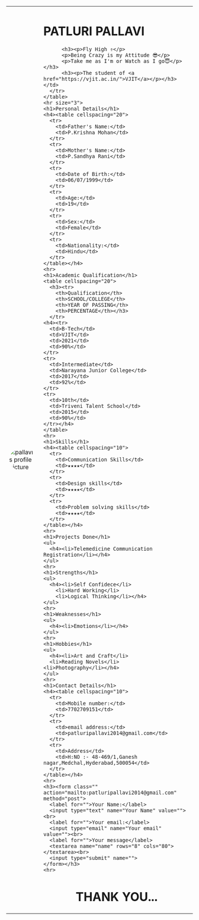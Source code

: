 <!DOCTYPE html>
<html lang="en" dir="ltr">
  <head>
    <meta charset="utf-8">
    <title>🖤Pallav's Personal Site</title>
    <style>
      img
      {
        border-radius: 50%;
      }
     </style>
  </head>
  <body>
    <table cellspacing="30">
      <tr>
        <td><img src="image/pallavi.png.jpg" alt="pallavi's profile picture"></td>
        <td>  <h1>PATLURI PALLAVI</h1>

          <h3><p>Fly High ⇮</p>
          <p>Being Crazy is my Attitude 😎</p>
          <p>Take me as I'm or Watch as I go😇</p></h3>
          <h3><p>The student of <a href="https://vjit.ac.in/">VJIT</a></p></h3></td>
      </tr>
    </table>
    <hr size="3">
    <h1>Personal Details</h1>
    <h4><table cellspacing="20">
      <tr>
        <td>Father's Name:</td>
        <td>P.Krishna Mohan</td>
      </tr>
      <tr>
        <td>Mother's Name:</td>
        <td>P.Sandhya Rani</td>
      </tr>
      <tr>
        <td>Date of Birth:</td>
        <td>06/07/1999</td>
      </tr>
      <tr>
        <td>Age:</td>
        <td>19</td>
      </tr>
      <tr>
        <td>Sex:</td>
        <td>Female</td>
      </tr>
      <tr>
        <td>Nationality:</td>
        <td>Hindu</td>
      </tr>
    </table></h4>
    <hr>
    <h1>Academic Qualification</h1>
    <table cellspacing="20">
      <h3><tr>
        <th>Qualification</th>
        <th>SCHOOL/COLLEGE</th>
        <th>YEAR OF PASSING</th>
        <th>PERCENTAGE</th></h3>
      </tr>
    <h4><tr>
      <td>B-Tech</td>
      <td>VJIT</td>
      <td>2021</td>
      <td>90%</td>
    </tr>
    <tr>
      <td>Intermediate</td>
      <td>Narayana Junior College</td>
      <td>2017</td>
      <td>92%</td>
    </tr>
    <tr>
      <td>10th</td>
      <td>Triveni Talent School</td>
      <td>2015</td>
      <td>90%</td>
    </tr></h4>
    </table>
    <hr>
    <h1>Skills</h1>
    <h4><table cellspacing="10">
      <tr>
        <td>Communication Skills</td>
        <td>★★★★</td>
      </tr>
      <tr>
        <td>Design skills</td>
        <td>★★★★</td>
      </tr>
      <tr>
        <td>Problem solving skills</td>
        <td>★★★★</td>
      </tr>
    </table></h4>
    <hr>
    <h1>Projects Done</h1>
    <ul>
      <h4><li>Telemedicine Communication Registration</li></h4>
    </ul>
    <hr>
    <h1>Strengths</h1>
    <ul>
      <h4><li>Self Confidece</li>
        <li>Hard Working</li>
        <li>Logical Thinking</li></h4>
    </ul>
    <hr>
    <h1>Weaknesses</h1>
    <ul>
      <h4><li>Emotions</li></h4>
    </ul>
    <hr>
    <h1>Hobbies</h1>
    <ul>
      <h4><li>Art and Craft</li>
      <li>Reading Novels</li>
    <li>Photography</li></h4>
    </ul>
    <hr>
    <h1>Contact Details</h1>
    <h4><table cellspacing="10">
      <tr>
        <td>Mobile number:</td>
        <td>7702709151</td>
      </tr>
      <tr>
        <td>email address:</td>
        <td>patluripallavi2014@gmail.com</td>
      </tr>
      <tr>
        <td>Address</td>
        <td>H:NO :- 48-469/1,Ganesh nagar,Medchal,Hyderabad,500054</td>
      </tr>
    </table></h4>
    <hr>
    <h3><form class="" action="mailto:patluripallavi2014@gmail.com" method="post">
      <label for="">Your Name:</label>
      <input type="text" name="Your Name" value=""><br>
      <label for="">Your email:</label>
      <input type="email" name="Your email" value=""><br>
      <label for="">Your message</label>
      <textarea name="name" rows="8" cols="80"></textarea><br>
      <input type="submit" name="">
    </form></h3>
    <hr>
  <center><h1>THANK YOU...</h1></center>
  </body>
</html>
